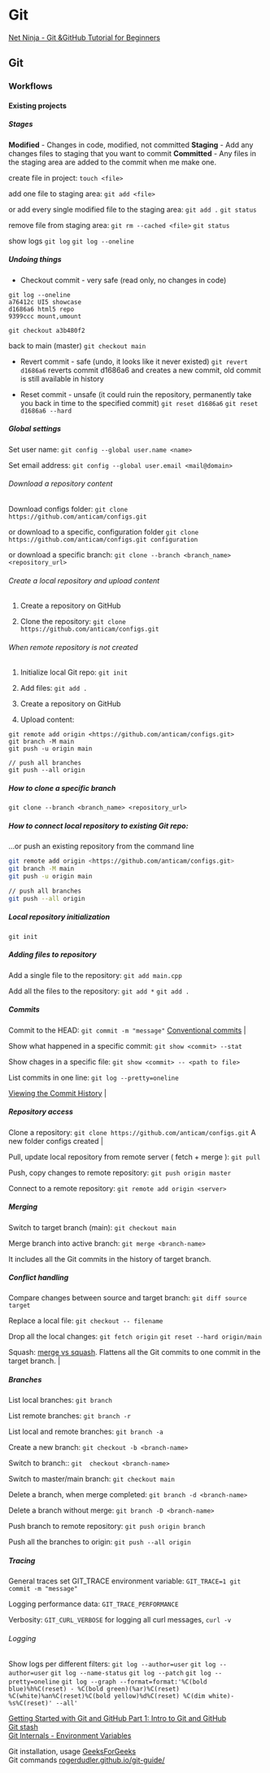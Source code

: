 # Git

[Net Ninja - Git &GitHub Tutorial for Beginners](https://www.youtube.com/playlist?list=PL4cUxeGkcC9goXbgTDQ0n_4TBzOO0ocPR)



## Git

### Workflows

#### Existing projects

##### Stages

**Modified** - Changes in code, modified, not committed
**Staging** - Add any changes files to staging that you want to commit
**Committed** - Any files in the staging area are added to the commit when me make one.

create file in project:
`touch <file>`

add one file to staging area:
`git add <file>`

or add every single modified file to the staging area:
`git add .`
`git status`

remove file from staging area:
`git rm --cached <file>`
`git status`

show logs
`git log`
`git log --oneline`


##### Undoing things

- Checkout commit - very safe (read only, no changes in code)

```shell
git log --oneline
a76412c UI5 showcase  
d1686a6 html5 repo  
9399ccc mount,umount  
```

`git checkout a3b480f2`

back to main (master)
`git checkout main`

- Revert commit - safe (undo, it looks like it never existed)
`git revert d1686a6`
reverts commit d1686a6 and creates a new commit, old commit is still available in history

- Reset commit - unsafe (it could ruin the repository, permanently take you back in time to the specified commit)
`git reset d1686a6`
`git reset d1686a6 --hard`

##### Global settings

Set user name:
`git config --global user.name <name>`

Set email address:
`git config --global user.email <mail@domain>`


###### Download a repository content

Download configs folder:
`git clone https://github.com/anticam/configs.git`

or download to a specific, configuration folder
`git clone https://github.com/anticam/configs.git configuration`

or download a specific branch:
`git clone --branch <branch_name> <repository_url>`

###### Create a local repository and upload content

1. Create a repository on GitHub

2. Clone the repository:
`git clone https://github.com/anticam/configs.git`

###### When remote repository is not created

1. Initialize local Git repo:
`git init`

2. Add files:
`git add .`

3. Create a repository on GitHub
4. Upload content:

```shell
git remote add origin <https://github.com/anticam/configs.git>
git branch -M main
git push -u origin main

// push all branches
git push --all origin
```


##### How to clone a specific branch
```shell
git clone --branch <branch_name> <repository_url>
```

##### How to connect local repository to existing Git repo:

…or push an existing repository from the command line

```bash
git remote add origin <https://github.com/anticam/configs.git>
git branch -M main
git push -u origin main

// push all branches
git push --all origin
```


##### Local repository initialization

`git init`

##### Adding files to repository

Add a single file to the repository:
`git add main.cpp`

Add all the files to the repository:
`git add *`
`git add .`


##### Commits

Commit to the HEAD:
`git commit -m "message"`
[Conventional commits](https://www.conventionalcommits.org/en/v1.0.0/#summary) |


Show what happened in a specific commit:
`git show <commit> --stat`

Show chages in a specific file:
`git show <commit> -- <path to file>`

List commits in one line:
`git log --pretty=oneline`

[Viewing the Commit History](https://git-scm.com/book/en/v2/Git-Basics-Viewing-the-Commit-History) |


##### Repository access

Clone a repository:
`git clone https://github.com/anticam/configs.git`
A new folder configs created |

Pull, update local repository from remote server ( fetch + merge ):
`git pull`

Push, copy changes to remote repository:
`git push origin master`

Connect to a remote repository:
`git remote add origin <server>`


##### Merging

Switch to target branch (main):
`git checkout main`

Merge branch into active branch:
`git merge <branch-name>`

It includes all the Git commits in the history of target branch.

##### Conflict handling

Compare changes between source and target branch:
`git diff source target`

Replace a local file:
`git checkout -- filename`

Drop all the local changes:
`git fetch origin`
`git reset --hard origin/main`

Squash: 
[merge vs squash](https://betterprogramming.pub/why-i-prefer-regular-merge-commits-over-squash-commits-cadd22cff02c). Flattens all the Git commits to one commit in the target branch. |



##### Branches

List local branches:
`git branch`

List remote branches:
`git branch -r`

List local and remote branches:
`git branch -a`

Create a new branch:
`git checkout -b <branch-name>`

Switch to branch::
`git  checkout <branch-name>`

Switch to master/main branch:
`git checkout main`

Delete a branch, when merge completed:
`git branch -d <branch-name>`

Delete a branch without merge:
`git branch -D <branch-name>`

Push branch to remote repository:
`git push origin branch`

Push all the branches to origin:
`git push --all origin`


##### Tracing

General traces set GIT_TRACE environment variable:
`GIT_TRACE=1 git commit -m "message"`

Logging performance data:
`GIT_TRACE_PERFORMANCE`

Verbosity:
`GIT_CURL_VERBOSE`
for logging all curl messages, `curl -v`


###### Logging

Show logs per different filters:
`git log --author=user`
`git log --author=user`
`git log --name-status`
`git log --patch`
`git log --pretty=oneline`
`git log --graph --format=format:'%C(bold blue)%h%C(reset) - %C(bold green)(%ar)%C(reset) %C(white)%an%C(reset)%C(bold yellow)%d%C(reset) %C(dim white)- %s%C(reset)' --all'`




[Getting Started with Git and GitHub Part 1: Intro to Git and GitHub](https://dev.to/danielstai/getting-started-with-git-and-github-part-1-intro-to-git-and-github-k7a)  
[Git stash](<https://www.atlassian.com/git/tutorials/saving-changes/git-stash>)  
[Git Internals - Environment Variables](https://git-scm.com/book/en/v2/Git-Internals-Environment-Variables#Debugging)  

Git installation, usage [GeeksForGeeks](https://www.geeksforgeeks.org/working-on-git-bash/)  
Git commands [rogerdudler.github.io/git-guide/](https://rogerdudler.github.io/git-guide/)  
